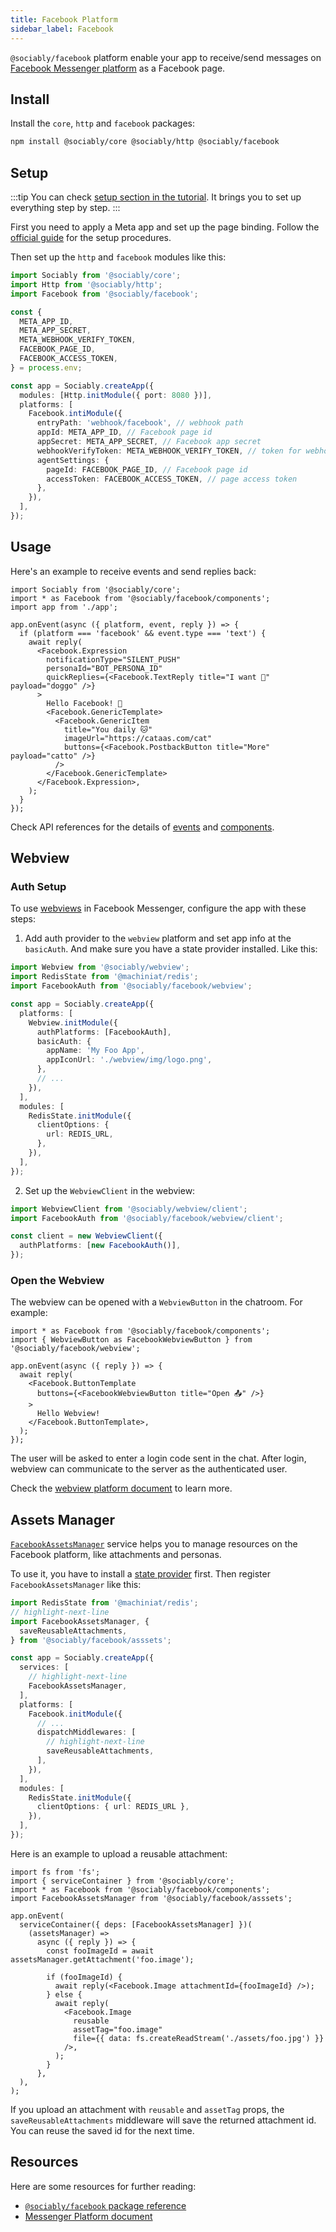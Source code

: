 ```yaml
---
title: Facebook Platform
sidebar_label: Facebook
---
```


`@sociably/facebook` platform enable your app to receive/send messages on [Facebook Messenger platform](https://developers.facebook.com/docs/messenger-platform/)
as a Facebook page.

## Install

Install the `core`, `http` and `facebook` packages:

```bash
npm install @sociably/core @sociably/http @sociably/facebook
```

## Setup

:::tip
You can check [setup section in the tutorial](https://sociably.js.org/docs/learn/create-app#platform-setup?p=facebook).
It brings you to set up everything step by step.
:::

First you need to apply a Meta app and set up the page binding.
Follow the [official guide](https://developers.facebook.com/docs/messenger-platform/getting-started/app-setup)
for the setup procedures.

Then set up the `http` and `facebook` modules like this:

```ts
import Sociably from '@sociably/core';
import Http from '@sociably/http';
import Facebook from '@sociably/facebook';

const {
  META_APP_ID,
  META_APP_SECRET,
  META_WEBHOOK_VERIFY_TOKEN,
  FACEBOOK_PAGE_ID,
  FACEBOOK_ACCESS_TOKEN,
} = process.env;

const app = Sociably.createApp({
  modules: [Http.initModule({ port: 8080 })],
  platforms: [
    Facebook.intiModule({
      entryPath: 'webhook/facebook', // webhook path
      appId: META_APP_ID, // Facebook page id
      appSecret: META_APP_SECRET, // Facebook app secret
      webhookVerifyToken: META_WEBHOOK_VERIFY_TOKEN, // token for webhook verification
      agentSettings: {
        pageId: FACEBOOK_PAGE_ID, // Facebook page id
        accessToken: FACEBOOK_ACCESS_TOKEN, // page access token
      },
    }),
  ],
});
```

## Usage

Here's an example to receive events and send replies back:

```tsx
import Sociably from '@sociably/core';
import * as Facebook from '@sociably/facebook/components';
import app from './app';

app.onEvent(async ({ platform, event, reply }) => {
  if (platform === 'facebook' && event.type === 'text') {
    await reply(
      <Facebook.Expression
        notificationType="SILENT_PUSH"
        personaId="BOT_PERSONA_ID"
        quickReplies={<Facebook.TextReply title="I want 🐶" payload="doggo" />}
      >
        Hello Facebook! 👋
        <Facebook.GenericTemplate>
          <Facebook.GenericItem
            title="You daily 🐱"
            imageUrl="https://cataas.com/cat"
            buttons={<Facebook.PostbackButton title="More" payload="catto" />}
          />
        </Facebook.GenericTemplate>
      </Facebook.Expression>,
    );
  }
});
```

Check API references for the details of [events](https://sociably.js.org/api/modules/facebook#facebookevent)
and [components](https://sociably.js.org/api/modules/facebook_components).

## Webview

### Auth Setup

To use [webviews](./embedded-webview) in Facebook Messenger,
configure the app with these steps:

1. Add auth provider to the `webview` platform and set app info at the `basicAuth`.
   And make sure you have a state provider installed.
   Like this:

```ts
import Webview from '@sociably/webview';
import RedisState from '@machiniat/redis';
import FacebookAuth from '@sociably/facebook/webview';

const app = Sociably.createApp({
  platforms: [
    Webview.initModule({
      authPlatforms: [FacebookAuth],
      basicAuth: {
        appName: 'My Foo App',
        appIconUrl: './webview/img/logo.png',
      },
      // ...
    }),
  ],
  modules: [
    RedisState.initModule({
      clientOptions: {
        url: REDIS_URL,
      },
    }),
  ],
});
```

2. Set up the `WebviewClient` in the webview:

```ts
import WebviewClient from '@sociably/webview/client';
import FacebookAuth from '@sociably/facebook/webview/client';

const client = new WebviewClient({
  authPlatforms: [new FacebookAuth()],
});
```

### Open the Webview

The webview can be opened with a `WebviewButton` in the chatroom.
For example:

```tsx
import * as Facebook from '@sociably/facebook/components';
import { WebviewButton as FacebookWebviewButton } from '@sociably/facebook/webview';

app.onEvent(async ({ reply }) => {
  await reply(
    <Facebook.ButtonTemplate
      buttons={<FacebookWebviewButton title="Open 📤" />}
    >
      Hello Webview!
    </Facebook.ButtonTemplate>,
  );
});
```

The user will be asked to enter a login code sent in the chat.
After login, webview can communicate to the server as the authenticated user.

Check the [webview platform document](https://sociably.js.org/docs/embedded-webview)
to learn more.

## Assets Manager

[`FacebookAssetsManager`](https://sociably.js.org/api/classes/facebook_asset.facebookassetsmanager.html)
service helps you to manage resources on the Facebook platform,
like attachments and personas.

To use it, you have to install a [state provider](./using-states) first.
Then register `FacebookAssetsManager` like this:

```ts
import RedisState from '@machiniat/redis';
// highlight-next-line
import FacebookAssetsManager, {
  saveReusableAttachments,
} from '@sociably/facebook/asssets';

const app = Sociably.createApp({
  services: [
    // highlight-next-line
    FacebookAssetsManager,
  ],
  platforms: [
    Facebook.initModule({
      // ...
      dispatchMiddlewares: [
        // highlight-next-line
        saveReusableAttachments,
      ],
    }),
  ],
  modules: [
    RedisState.initModule({
      clientOptions: { url: REDIS_URL },
    }),
  ],
});
```

Here is an example to upload a reusable attachment:

```tsx
import fs from 'fs';
import { serviceContainer } from '@sociably/core';
import * as Facebook from '@sociably/facebook/components';
import FacebookAssetsManager from '@sociably/facebook/asssets';

app.onEvent(
  serviceContainer({ deps: [FacebookAssetsManager] })(
    (assetsManager) =>
      async ({ reply }) => {
        const fooImageId = await assetsManager.getAttachment('foo.image');

        if (fooImageId) {
          await reply(<Facebook.Image attachmentId={fooImageId} />);
        } else {
          await reply(
            <Facebook.Image
              reusable
              assetTag="foo.image"
              file={{ data: fs.createReadStream('./assets/foo.jpg') }}
            />,
          );
        }
      },
  ),
);
```

If you upload an attachment with `reusable` and `assetTag` props,
the `saveReusableAttachments` middleware will save the returned attachment id.
You can reuse the saved id for the next time.

## Resources

Here are some resources for further reading:

- [`@sociably/facebook` package reference](https://sociably.js.org/api/modules/facebook.html)
- [Messenger Platform document](https://developers.facebook.com/docs/messenger-platform)
